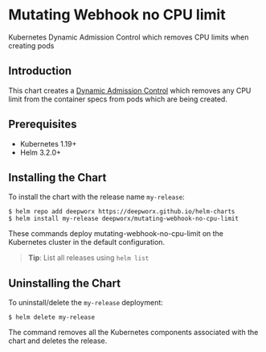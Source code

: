 # Mutating Webhook no CPU limit

Kubernetes Dynamic Admission Control which removes CPU limits when creating pods

## Introduction
This chart creates a [Dynamic Admission Control](https://kubernetes.io/docs/reference/access-authn-authz/extensible-admission-controllers/) which removes any  CPU limit from the container specs from pods which are being created.

## Prerequisites
- Kubernetes 1.19+
- Helm 3.2.0+

## Installing the Chart

To install the chart with the release name `my-release`:

```console
$ helm repo add deepworx https://deepworx.github.io/helm-charts
$ helm install my-release deepworx/mutating-webhook-no-cpu-limit
```

These commands deploy mutating-webhook-no-cpu-limit on the Kubernetes cluster in the default configuration.

> **Tip**: List all releases using `helm list`

## Uninstalling the Chart

To uninstall/delete the `my-release` deployment:

```console
$ helm delete my-release
```

The command removes all the Kubernetes components associated with the chart and deletes the release.
